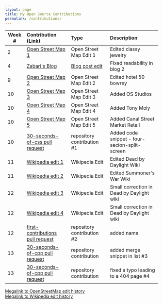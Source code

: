 ```yaml
---
layout: page
title: My Open Source Contributions
permalink: /contributions/
---
```


<!--
Type of the contribution should be "Wikipedia edit", "OpenStreet Map feature", "Project Documentation", "Project Code", "Blog Edit", etc.

The description should include a brief summary of what you did.

Replace the first row below with your contribution.

-->





| Week #       | Contribution (Link)  | Type  | Description |
|---|:---|:---|:---|
|  2   |   [Open Street Map 1](https://www.openstreetmap.org/changeset/74404257)  |  Open Street Map Edit 1  |   Edited classy jewelry   |
|  4   | [Zabari's Blog](https://github.com/hunter-college-ossd-fall-2019/Zabari-weekly/issues/7)    | [Blog post edit](https://github.com/hunter-college-ossd-fall-2019/Zabari-weekly/blob/gh-pages/_posts/2019-09-11-week02.md)   |    Fixed readability in blog 2   |
|  9   |  [Open Street Map 2](https://www.openstreetmap.org/changeset/76317295)  |  Open Street Map Edit 2  |   Edited hotel 50 bowrey   |
|  10  |  [Open Street Map 3](https://www.openstreetmap.org/changeset/76320670)  |  Open Street Map Edit 3  |   Added OS Studios   |
|  10  |  [Open Street Map 4](https://www.openstreetmap.org/changeset/76320746)  |  Open Street Map Edit 4  |   Added Tony Moly   |
|  10  |  [Open Street Map 5](https://www.openstreetmap.org/changeset/76320807)  |  Open Street Map Edit 5  |   Added Canal Street Market Retail  |
|  10  |  [30-seconds-of-css pull request](https://github.com/30-seconds/30-seconds-of-css/pull/168)  |  repository contribution #1  |  Added code snippet - four-secion-split-screen  |
|  11  |  [Wikipedia edit 1](https://en.wikipedia.org/w/index.php?title=Dead_by_Daylight&diff=prev&oldid=925872333)  |  Wikipedia Edit  |  Edited Dead by Daylight Wiki  |
|  11  |  [Wikipedia edit 2](https://en.wikipedia.org/w/index.php?title=Summoners_War:_Sky_Arena&diff=prev&oldid=925995368&diffmode=source)  |  Wikipedia Edit  |  Edited Summoner's War Wiki  |
|  12  |  [Wikipedia edit 3](https://en.wikipedia.org/w/index.php?title=Dead_by_Daylight&diff=prev&oldid=927177849&diffmode=source)  |  Wikipedia Edit   |  Small correction in Dead by Daylight wiki  |
|  12  |  [Wikipedia edit 4](https://en.wikipedia.org/w/index.php?title=Dead_by_Daylight&diff=prev&oldid=927178729&diffmode=source)  |  Wikipedia Edit  |  Small correction in Dead by Daylight wiki  |
|  12  |  [first-contributions pull request](https://github.com/firstcontributions/first-contributions/pull/23558)  |  repository contribution #2  |  added name  | 
|  13  |  [30-seconds-of-cpp pull request](https://github.com/Bhupesh-V/30-seconds-of-cpp/pull/454)  |  repository contribution  |  added merge snippet in list #3  |
|  13  |  [30-seconds-of-cpp pull request](https://github.com/Bhupesh-V/30-seconds-of-cpp/pull/456)  |  repository contribution  |  fixed a typo leading to a 404 page #4  | 

[Megalink to OpenStreetMap edit history](https://www.openstreetmap.org/user/PTXD/history#map=14/40.7308/-73.9954)  
[Megalink to Wikipedia edit history](https://en.wikipedia.org/wiki/Special:Contributions/PTXD)
